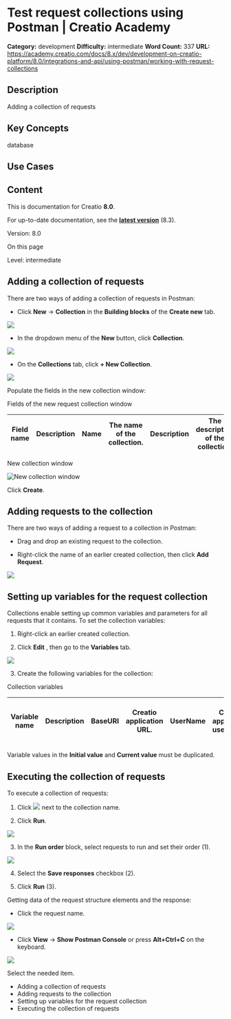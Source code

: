# Test request collections using Postman | Creatio Academy

**Category:** development **Difficulty:** intermediate **Word Count:** 337
**URL:**
https://academy.creatio.com/docs/8.x/dev/development-on-creatio-platform/8.0/integrations-and-api/using-postman/working-with-request-collections

## Description

Adding a collection of requests

## Key Concepts

database

## Use Cases

## Content

This is documentation for Creatio **8.0**.

For up-to-date documentation, see the
**[latest version](/docs/8.x/dev/development-on-creatio-platform/integrations-and-api/using-postman/working-with-request-collections)**
(8.3).

Version: 8.0

On this page

Level: intermediate

## Adding a collection of requests​

There are two ways of adding a collection of requests in Postman:

- Click **New** → **Collection** in the **Building blocks** of the **Create
  new** tab.

![](https://academy.creatio.com/sites/en/files/documentation/sdk/en/BPMonlineWebSDK/Screenshots/WorkWithCollectionRequestsInPostman/scr_Collection_button_Building_blocks.gif)

- In the dropdown menu of the **New** button, click **Collection**.

![](https://academy.creatio.com/sites/en/files/documentation/sdk/en/BPMonlineWebSDK/Screenshots/WorkWithCollectionRequestsInPostman/scr_New_button.png)

- On the **Collections** tab, click **\+ New Collection**.

![](https://academy.creatio.com/sites/en/files/documentation/sdk/en/BPMonlineWebSDK/Screenshots/WorkWithCollectionRequestsInPostman/scr_New_Collection_button.png)

Populate the fields in the new collection window:

Fields of the new request collection window

| Field name | Description | **Name** | The name of the collection. | **Description** | The description of the collection. |
| ---------- | ----------- | -------- | --------------------------- | --------------- | ---------------------------------- |

New collection window

![New collection window](https://academy.creatio.com/sites/en/files/documentation/sdk/en/BPMonlineWebSDK/Screenshots/WorkWithCollectionRequestsInPostman/scr_CreateCollectionWindow.png)

Click **Create**.

## Adding requests to the collection​

There are two ways of adding a request to a collection in Postman:

- Drag and drop an existing request to the collection.

- Right-click the name of an earlier created collection, then click **Add
  Request**.

![](https://academy.creatio.com/sites/en/files/documentation/sdk/en/BPMonlineWebSDK/Screenshots/WorkWithCollectionRequestsInPostman/scr_AddRequestInCollection.gif)

## Setting up variables for the request collection​

Collections enable setting up common variables and parameters for all requests
that it contains. To set the collection variables:

1. Right-click an earlier created collection.

2. Click **Edit** , then go to the **Variables** tab.

![](https://academy.creatio.com/sites/en/files/documentation/sdk/en/BPMonlineWebSDK/Screenshots/WorkWithCollectionRequestsInPostman/scr_VariablesSettings.gif)

3. Create the following variables for the collection:

Collection variables

| Variable name | Description | BaseURI | Creatio application URL. | UserName | Creatio application user name. | UserPassword | Creatio application user password. | BPMCSRF | CSRF protection token. | CollectionName | Object collection (database table) name. |
| ------------- | ----------- | ------- | ------------------------ | -------- | ------------------------------ | ------------ | ---------------------------------- | ------- | ---------------------- | -------------- | ---------------------------------------- |

Variable values in the **Initial value** and **Current value** must be
duplicated.

## Executing the collection of requests​

To execute a collection of requests:

1. Click
   ![](https://academy.creatio.com/sites/en/files/documentation/sdk/en/BPMonlineWebSDK/Screenshots/WorkWithCollectionRequestsInPostman/scr_RunCollection_button.png)
   next to the collection name.

2. Click **Run**.

![](https://academy.creatio.com/sites/en/files/documentation/sdk/en/BPMonlineWebSDK/Screenshots/WorkWithCollectionRequestsInPostman/scr_Run_button.png)

3. In the **Run order** block, select requests to run and set their order (1).

![](https://academy.creatio.com/sites/en/files/documentation/sdk/en/BPMonlineWebSDK/Screenshots/WorkWithCollectionRequestsInPostman/scr_RequestOrder.png)

4. Select the **Save responses** checkbox (2).

5. Click **Run** (3).

Getting data of the request structure elements and the response:

- Click the request name.

![](https://academy.creatio.com/sites/en/files/documentation/sdk/en/BPMonlineWebSDK/Screenshots/WorkWithCollectionRequestsInPostman/scr_RequestElements.png)

- Click **View** → **Show Postman Console** or press **Alt+Ctrl+C** on the
  keyboard.

![](https://academy.creatio.com/sites/en/files/documentation/sdk/en/BPMonlineWebSDK/Screenshots/WorkWithCollectionRequestsInPostman/scr_PostmanConsole.gif)

Select the needed item.

- Adding a collection of requests
- Adding requests to the collection
- Setting up variables for the request collection
- Executing the collection of requests
